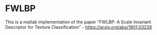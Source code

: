 # FWLBP
This is a matlab implementation of the paper "FWLBP: A Scale Invariant Descriptor for Texture Classification" - https://arxiv.org/abs/1801.03228
